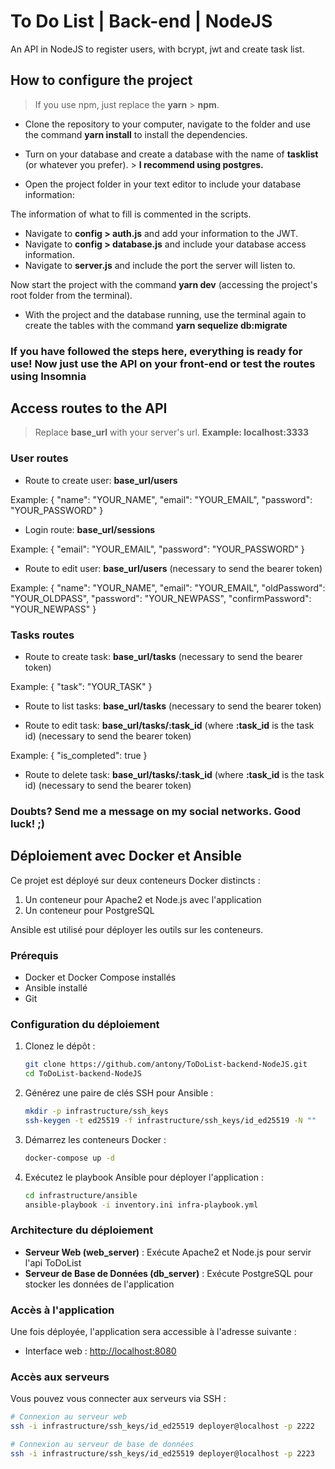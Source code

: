# To Do List | Back-end | NodeJS


An API in NodeJS to register users, with bcrypt, jwt and create task list.

## How to configure the project

> If you use npm, just replace the **yarn** > **npm**.

* Clone the repository to your computer, navigate to the folder and use the command **yarn install** to install the dependencies.
* Turn on your database and create a database with the name of **tasklist** (or whatever you prefer). > **I recommend using postgres.**

* Open the project folder in your text editor to include your database information:

The information of what to fill is commented in the scripts.

* Navigate to **config > auth.js** and add your information to the JWT.
* Navigate to **config > database.js** and include your database access information.
* Navigate to **server.js** and include the port the server will listen to.

Now start the project with the command **yarn dev** (accessing the project's root folder from the terminal).

* With the project and the database running, use the terminal again to create the tables with the command **yarn sequelize db:migrate**

### If you have followed the steps here, everything is ready for use! Now just use the API on your front-end or test the routes using Insomnia

## Access routes to the API

> Replace **base_url** with your server's url. **Example: localhost:3333**

### User routes

* Route to create user: **base_url/users**

Example: {
          "name": "YOUR_NAME",
          "email": "YOUR_EMAIL",
          "password": "YOUR_PASSWORD"
         }

* Login route: **base_url/sessions**

Example: {
           "email": "YOUR_EMAIL",
           "password": "YOUR_PASSWORD"
         }

* Route to edit user: **base_url/users** (necessary to send the bearer token)

Example: {
           "name": "YOUR_NAME",
           "email": "YOUR_EMAIL",
           "oldPassword": "YOUR_OLDPASS",
           "password": "YOUR_NEWPASS",
           "confirmPassword": "YOUR_NEWPASS"
         }

### Tasks routes

* Route to create task: **base_url/tasks** (necessary to send the bearer token)

Example: {
           "task": "YOUR_TASK"
         }

* Route to list tasks: **base_url/tasks** (necessary to send the bearer token)

* Route to edit task: **base_url/tasks/:task_id** (where **:task_id** is the task id) (necessary to send the bearer token)

Example: {
           "is_completed": true
         }

* Route to delete task: **base_url/tasks/:task_id** (where **:task_id** is the task id) (necessary to send the bearer token)

### Doubts? Send me a message on my social networks. Good luck! ;)

## Déploiement avec Docker et Ansible

Ce projet est déployé sur deux conteneurs Docker distincts :

1. Un conteneur pour Apache2 et Node.js avec l'application
2. Un conteneur pour PostgreSQL

Ansible est utilisé pour déployer les outils sur les conteneurs.

### Prérequis

* Docker et Docker Compose installés
* Ansible installé
* Git

### Configuration du déploiement

1. Clonez le dépôt :

   ```bash
   git clone https://github.com/antony/ToDoList-backend-NodeJS.git
   cd ToDoList-backend-NodeJS
   ```

2. Générez une paire de clés SSH pour Ansible :

   ```bash
   mkdir -p infrastructure/ssh_keys
   ssh-keygen -t ed25519 -f infrastructure/ssh_keys/id_ed25519 -N ""
   ```

3. Démarrez les conteneurs Docker :

   ```bash
   docker-compose up -d
   ```

4. Exécutez le playbook Ansible pour déployer l'application :

   ```bash
   cd infrastructure/ansible
   ansible-playbook -i inventory.ini infra-playbook.yml
   ```

### Architecture du déploiement

* **Serveur Web (web_server)** : Exécute Apache2 et Node.js pour servir l'api ToDoList
* **Serveur de Base de Données (db_server)** : Exécute PostgreSQL pour stocker les données de l'application

### Accès à l'application

Une fois déployée, l'application sera accessible à l'adresse suivante :

* Interface web : <http://localhost:8080>

### Accès aux serveurs

Vous pouvez vous connecter aux serveurs via SSH :

```bash
# Connexion au serveur web
ssh -i infrastructure/ssh_keys/id_ed25519 deployer@localhost -p 2222

# Connexion au serveur de base de données
ssh -i infrastructure/ssh_keys/id_ed25519 deployer@localhost -p 2223
```
